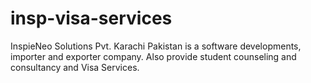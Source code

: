 # insp-visa-services
InspieNeo Solutions Pvt. Karachi Pakistan is a software developments, importer and exporter company. Also provide student counseling and consultancy and Visa Services.
